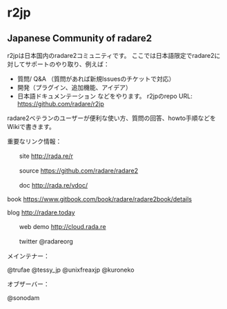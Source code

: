 # r2jp
## Japanese Community of radare2

r2jpは日本国内のradare2コミュニティです。
ここでは日本語限定でradare2に対してサポートのやり取り、例えば：
- 質問/ Q&A （質問があれば新規Issuesのチケットで対応）
- 開発（プラグイン、追加機能、アイデア）
- 日本語ドキュメンテーション
などをやります。 r2jpのrepo URL: https://github.com/radare/r2jp

radare2ベテランのユーザーが便利な使い方、質問の回答、howto手順などをWikiで書きます。

重要なリンク情報：

　　site http://rada.re/r

　　source https://github.com/radare/radare2

　　doc http://rada.re/vdoc/
  
   book https://www.gitbook.com/book/radare/radare2book/details
  
   blog http://radare.today 

　　web demo http://cloud.rada.re

　　twitter @radareorg 
 
 
メインテナー：

@trufae @tessy_jp @unixfreaxjp @kuroneko 

オブザーバー：

@sonodam
